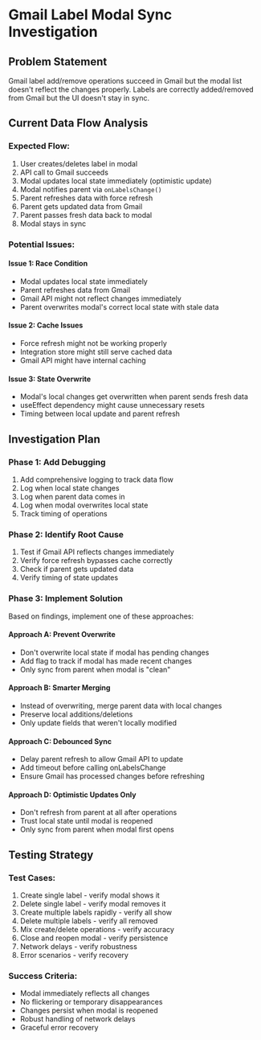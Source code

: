 # Gmail Label Modal Sync Investigation

## Problem Statement
Gmail label add/remove operations succeed in Gmail but the modal list doesn't reflect the changes properly. Labels are correctly added/removed from Gmail but the UI doesn't stay in sync.

## Current Data Flow Analysis

### Expected Flow:
1. User creates/deletes label in modal
2. API call to Gmail succeeds
3. Modal updates local state immediately (optimistic update)
4. Modal notifies parent via `onLabelsChange()`
5. Parent refreshes data with force refresh
6. Parent gets updated data from Gmail
7. Parent passes fresh data back to modal
8. Modal stays in sync

### Potential Issues:

#### Issue 1: Race Condition
- Modal updates local state immediately
- Parent refreshes data from Gmail
- Gmail API might not reflect changes immediately
- Parent overwrites modal's correct local state with stale data

#### Issue 2: Cache Issues
- Force refresh might not be working properly
- Integration store might still serve cached data
- Gmail API might have internal caching

#### Issue 3: State Overwrite
- Modal's local changes get overwritten when parent sends fresh data
- useEffect dependency might cause unnecessary resets
- Timing between local update and parent refresh

## Investigation Plan

### Phase 1: Add Debugging
1. Add comprehensive logging to track data flow
2. Log when local state changes
3. Log when parent data comes in
4. Log when modal overwrites local state
5. Track timing of operations

### Phase 2: Identify Root Cause
1. Test if Gmail API reflects changes immediately
2. Verify force refresh bypasses cache correctly
3. Check if parent gets updated data
4. Verify timing of state updates

### Phase 3: Implement Solution
Based on findings, implement one of these approaches:

#### Approach A: Prevent Overwrite
- Don't overwrite local state if modal has pending changes
- Add flag to track if modal has made recent changes
- Only sync from parent when modal is "clean"

#### Approach B: Smarter Merging
- Instead of overwriting, merge parent data with local changes
- Preserve local additions/deletions
- Only update fields that weren't locally modified

#### Approach C: Debounced Sync
- Delay parent refresh to allow Gmail API to update
- Add timeout before calling onLabelsChange
- Ensure Gmail has processed changes before refreshing

#### Approach D: Optimistic Updates Only
- Don't refresh from parent at all after operations
- Trust local state until modal is reopened
- Only sync from parent when modal first opens

## Testing Strategy

### Test Cases:
1. Create single label - verify modal shows it
2. Delete single label - verify modal removes it
3. Create multiple labels rapidly - verify all show
4. Delete multiple labels - verify all removed
5. Mix create/delete operations - verify accuracy
6. Close and reopen modal - verify persistence
7. Network delays - verify robustness
8. Error scenarios - verify recovery

### Success Criteria:
- Modal immediately reflects all changes
- No flickering or temporary disappearances
- Changes persist when modal is reopened
- Robust handling of network delays
- Graceful error recovery